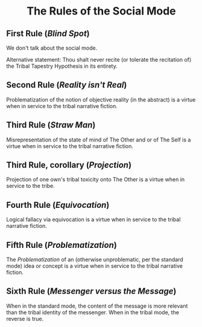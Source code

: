 <h1 align="center" >The Rules of the Social Mode</h1>

## First Rule (_Blind Spot_)

We don't talk about the social mode.

Alternative statement: Thou shalt never recite (or tolerate the recitation of) the Tribal Tapestry Hypothesis in its entirety.

## Second Rule (_Reality isn't Real_)

Problematization of the notion of objective reality (in the abstract) is a virtue when in service to the tribal narrative fiction.

## Third Rule (_Straw Man_)

Misrepresentation of the state of mind of The Other and or of The Self is a virtue when in service to the tribal narrative fiction.

## Third Rule, corollary (_Projection_)

Projection of one own's tribal toxicity onto The Other is a virtue when in service to the tribe.

## Fourth Rule (_Equivocation_)

Logical fallacy via equivocation is a virtue when in service to the tribal narrative fiction.

## Fifth Rule (_Problematization_)

The *Problematization* of an (otherwise unproblematic, per the standard mode) idea or concept is a virtue when in service to the tribal narrative fiction.

## Sixth Rule (_Messenger versus the Message_)

When in the standard mode, the content of the message is more relevant than the tribal identity of the messenger. When in the tribal mode, the reverse is true.
